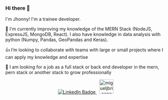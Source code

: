 ### Hi there 👋
I'm Jhonny! I'm a trainee developer.

🌋 I'm currently improving my knowledge of the  MERN Stack (NodeJS, ExpressJS, MongoDB, React). I also have knowledge in data analysis with python (Numpy, Pandas, GeoPandas and Keras).

👍 I’m looking to collaborate with teams with large or small projects where I can apply my knowledge and expertise 

🌟 I am looking for a job as a full stack or back end developer in the mern, pern stack or another stack to grow professionally


<p id="badges" align="center">
  <a href="https://www.linkedin.com/in/jhonnycalvo/">
    <img src="https://img.shields.io/badge/LinkedIn-blue?style=for-the-badge&logo=linkedin&logoColor=white" alt="LinkedIn Badge" />
  </a> &nbsp;
<!--   <a href="https://discord.com/users/1050809775581040723">
    Bluejhonny777#7873
    <img src="https://skillicons.dev/icons?i=discord" />
  </a> &nbsp; -->
  <a href="mailto:calvorondon@gmail.com"> 
    <img src="https://upload.wikimedia.org/wikipedia/commons/7/7e/Gmail_icon_%282020%29.svg" alt="migueljbriceno@gmail.com" height="45" /> 
   </a>
</p>

<!--
**Bluejhonny/Bluejhonny** is a ✨ _special_ ✨ repository because its `README.md` (this file) appears on your GitHub profile.

Here are some ideas to get you started:

- 🔭 I’m currently working on ...
- 🌱 I’m currently learning ...
- 👯 I’m looking to collaborate on ...
- 🤔 I’m looking for help with ...
- 💬 Ask me about ...
- 📫 How to reach me: ...
- 😄 Pronouns: ...
- ⚡ Fun fact: ...
-->
